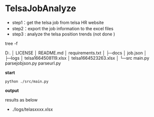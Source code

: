 

# TelsaJobAnalyze
* step1：get the telsa job from telsa HR website
* step2：export the job information to the excel files
* step3 : analyze the telsa position trends (not done )

tree -f 

D:.
│  LICENSE
│  README.md
│  requirements.txt
│
├─docs
│      job.json
│
├─logs
│      telsa1664508119.xlsx
│      telsa1664523263.xlsx
│
└─src
        main.py
        parsejobjson.py
        parseurl.py

**start**

`python ./src/main.py`

**output**

  results as below 
* ./logs/telasxxxx.xlsx

